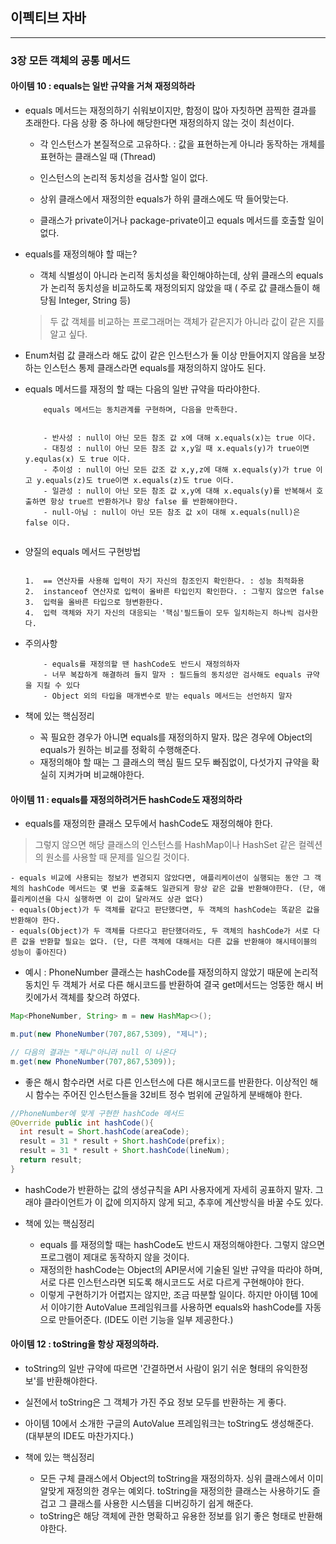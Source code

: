이펙티브 자바
-------------

---

### 3장 모든 객체의 공통 메서드

#### 아이템 10 : equals는 일반 규약을 거쳐 재정의하라

-	equals 메서드는 재정의하기 쉬워보이지만, 함정이 많아 자칫하면 끔찍한 결과를 초래한다. 다음 상황 중 하나에 해당한다면 재정의하지 않는 것이 최선이다.

	-	각 인스턴스가 본질적으로 고유하다. : 값을 표현하는게 아니라 동작하는 개체를 표현하는 클래스일 때 (Thread)

	-	인스턴스의 논리적 동치성을 검사할 일이 없다.

	-	상위 클래스에서 재정의한 equals가 하위 클래스에도 딱 들어맞는다.

	-	클래스가 private이거나 package-private이고 equals 메서드를 호출할 일이 없다.

-	equals를 재정의해야 할 때는?

	-	객체 식별성이 아니라 논리적 동치성을 확인해야하는데, 상위 클래스의 equals가 논리적 동치성을 비교하도록 재정의되지 않았을 때 ( 주로 값 클래스들이 해당됨 Integer, String 등)

	> 두 값 객체를 비교하는 프로그래머는 객체가 같은지가 아니라 값이 같은 지를 알고 싶다.

-	Enum처럼 값 클래스라 해도 값이 같은 인스턴스가 둘 이상 만들어지지 않음을 보장하는 인스턴스 통제 클래스라면 equals를 재정의하지 않아도 된다.

-	equals 메서드를 재정의 할 때는 다음의 일반 규약을 따라야한다.

	```
	    equals 메서드는 동치관계를 구현하며, 다음을 만족한다.


	    - 반사성 : null이 아닌 모든 참조 값 x에 대해 x.equals(x)는 true 이다.
	    - 대칭성 : null이 아닌 모든 참조 값 x,y일 때 x.equals(y)가 true이면 y.equlas(x) 도 true 이다.
	    - 추이성 : null이 아닌 모든 값조 값 x,y,z에 대해 x.equals(y)가 true 이고 y.equals(z)도 true이면 x.equals(z)도 true 이다.
	    - 일관성 : null이 아닌 모든 참조 값 x,y에 대해 x.equals(y)를 반복해서 호출하면 항상 true르 반환하거나 항상 false 를 반환해야한다.
	    - null-아님 : null이 아닌 모든 참조 값 x이 대해 x.equals(null)은 false 이다.


	```

-	양질의 equals 메서드 구현방법

	~~~

	1.	== 연산자를 사용해 입력이 자기 자신의 참조인지 확인한다. : 성능 최적화용
	2.	instanceof 연산자로 입력이 올바른 타입인지 확인한다. : 그렇지 않으면 false
	3.	입력을 올바른 타입으로 형변환한다.
	4.	입력 객체와 자기 자신의 대응되는 '핵심'필드들이 모두 일치하는지 하나씩 검사한다.

	~~~

-	주의사항

	```
	    - equals를 재정의할 땐 hashCode도 반드시 재정의하자
	    - 너무 복잡하게 해결하려 들지 말자 : 필드들의 동치성만 검사해도 equals 규약을 지킬 수 있다
	    - Object 외의 타입을 매개변수로 받는 equals 메서드는 선언하지 말자
	```

-	책에 있는 핵심정리

	-	꼭 필요한 경우가 아니면 equals를 재정의하지 말자. 많은 경우에 Object의 equals가 원하는 비교를 정확히 수행해준다.
	-	재정의해야 할 때는 그 클래스의 핵심 필드 모두 빠짐없이, 다섯가지 규약을 확실히 지켜가며 비교해야한다.

#### 아이템 11 : equals를 재정의하려거든 hashCode도 재정의하라

-	equals를 재정의한 클래스 모두에서 hashCode도 재정의해야 한다.

> 그렇지 않으면 해당 클래스의 인스턴스를 HashMap이나 HashSet 같은 컬렉션의 원소를 사용할 때 문제를 일으킬 것이다.

```
- equals 비교에 사용되는 정보가 변경되지 않았다면, 애플리케이션이 실행되는 동안 그 객체의 hashCode 메서드는 몇 번을 호출해도 일관되게 항상 같은 값을 반환해야한다. (단, 애플리케이션을 다시 실행하면 이 값이 달라져도 상관 없다)
- equals(Object)가 두 객체를 같다고 판단했다면, 두 객체의 hashCode는 똑같은 값을 반환해야 한다.
- equals(Object)가 두 객체를 다르다고 판단했더라도, 두 객체의 hashCode가 서로 다른 값을 반환할 필요는 없다. (단, 다른 객체에 대해서는 다른 값을 반환해야 해시테이블의 성능이 좋아진다)
```

-	예시 : PhoneNumber 클래스는 hashCode를 재정의하지 않았기 때문에 논리적 동치인 두 객체가 서로 다른 해시코드를 반환하여 결국 get메서드는 엉뚱한 해시 버킷에가서 객체를 찾으려 하였다.

```java
Map<PhoneNumber, String> m = new HashMap<>();

m.put(new PhoneNumber(707,867,5309), "제니");

// 다음의 결과는 "제니"아니라 null 이 나온다
m.get(new PhoneNumber(707,867,5309));


```

-	좋은 해시 함수라면 서로 다른 인스턴스에 다른 해시코드를 반환한다. 이상적인 해시 함수는 주어진 인스턴스들을 32비트 정수 범위에 균일하게 분배해야 한다.

```java
//PhoneNumber에 맞게 구현한 hashCode 메서드
@Override public int hashCode(){
  int result = Short.hashCode(areaCode);
  result = 31 * result + Short.hashCode(prefix);
  result = 31 * result + Short.hashCode(lineNum);
  return result;
}

```

-	hashCode가 반환하는 값의 생성규칙을 API 사용자에게 자세히 공표하지 말자. 그래야 클라이언트가 이 값에 의지하지 않게 되고, 추후에 계산방식을 바꿀 수도 있다.

-	책에 있는 핵심정리

	-	equals 를 재정의할 때는 hashCode도 반드시 재정의해야한다. 그렇지 않으면 프로그램이 제대로 동작하지 않을 것이다.
	-	재정의한 hashCode는 Object의 API문서에 기술된 일반 규약을 따라야 하며, 서로 다른 인스턴스라면 되도록 해시코드도 서로 다르게 구현해야야 한다.
	-	이렇게 구현하기가 어렵지는 않지만, 조금 따분할 일이다. 하지만 아이템 10에서 이야기한 AutoValue 프레임워크를 사용하면 equals와 hashCode를 자동으로 만들어준다. (IDE도 이런 기능을 일부 제공한다.)

#### 아이템 12 : toString을 항상 재정의하라.

-	toString의 일반 규약에 따르면 '간결하면서 사람이 읽기 쉬운 형태의 유익한정보'를 반환해야한다.

-	실전에서 toString은 그 객체가 가진 주요 정보 모두를 반환하는 게 좋다.

-	아이템 10에서 소개한 구글의 AutoValue 프레임워크는 toString도 생성해준다. (대부분의 IDE도 마찬가지다.)

-	책에 있는 핵심정리

	-	모든 구체 클래스에서 Object의 toString을 재정의하자. 싱위 클래스에서 이미 알맞게 재정의한 경우는 예외다. toString을 재정의한 클래스는 사용하기도 즐겁고 그 클래스를 사용한 시스템을 디버깅하기 쉽게 해준다.
	-	toString은 해당 객체에 관한 명확하고 유용한 정보를 읽기 좋은 형태로 반환해야한다.
